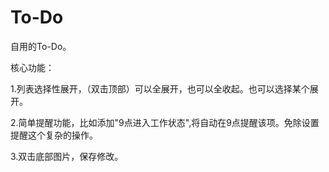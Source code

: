 # To-Do

自用的To-Do。

核心功能：

1.列表选择性展开，（双击顶部）可以全展开，也可以全收起。也可以选择某个展开。

2.简单提醒功能，比如添加"9点进入工作状态",将自动在9点提醒该项。免除设置提醒这个复杂的操作。

3.双击底部图片，保存修改。

